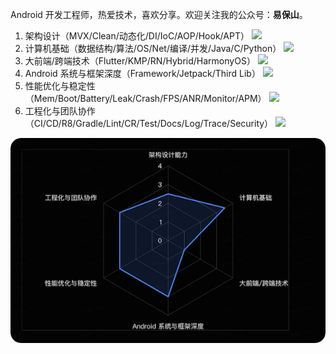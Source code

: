 Android 开发工程师，热爱技术，喜欢分享。欢迎关注我的公众号：**易保山**。

1. 架构设计（MVX/Clean/动态化/DI/IoC/AOP/Hook/APT） ![](https://geps.dev/progress/50)
2. 计算机基础（数据结构/算法/OS/Net/编译/并发/Java/C/Python） ![](https://geps.dev/progress/70)
3. 大前端/跨端技术（Flutter/KMP/RN/Hybrid/HarmonyOS） ![](https://geps.dev/progress/20)
4. Android 系统与框架深度（Framework/Jetpack/Third Lib） ![](https://geps.dev/progress/60)
5. 性能优化与稳定性（Mem/Boot/Battery/Leak/Crash/FPS/ANR/Monitor/APM） ![](https://geps.dev/progress/60)
6. 工程化与团队协作（CI/CD/R8/Gradle/Lint/CR/Test/Docs/Log/Trace/Security） ![](https://geps.dev/progress/60)

![img.png](power.png)
